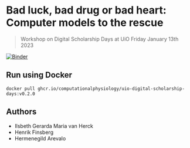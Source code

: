 # Bad luck, bad drug or bad heart: Computer models to the rescue
> Workshop on Digital Scholarship Days at UiO Friday January 13th 2023

[![Binder](https://mybinder.org/badge_logo.svg)](https://mybinder.org/v2/gh/ComputationalPhysiology/uio-digital-scholarship-days/HEAD)

## Run using Docker

```
docker pull ghcr.io/computationalphysiology/uio-digital-scholarship-days:v0.2.0
```

## Authors
- Ilsbeth Gerarda Maria van Herck
- Henrik Finsberg
- Hermenegild Arevalo
